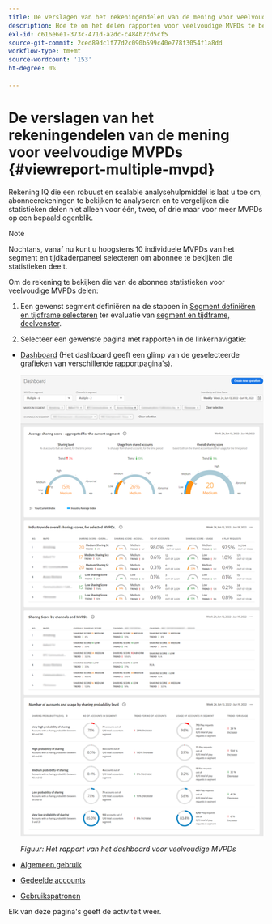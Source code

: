 ```yaml
---
title: De verslagen van het rekeningendelen van de mening voor veelvoudige MVPDs
description: Hoe te om het delen rapporten voor veelvoudige MVPDs te bekijken.
exl-id: c616e6e1-373c-471d-a2dc-c484b7cd5cf5
source-git-commit: 2ced89dc1f77d2c090b599c40e778f3054f1a8dd
workflow-type: tm+mt
source-wordcount: '153'
ht-degree: 0%

---
```


# De verslagen van het rekeningendelen van de mening voor veelvoudige MVPDs {#viewreport-multiple-mvpd}

Rekening IQ die een robuust en scalable analysehulpmiddel is laat u toe om, abonneerekeningen te bekijken te analyseren en te vergelijken die statistieken delen niet alleen voor één, twee, of drie maar voor meer MVPDs op een bepaald ogenblik.

>[!NOTE]
>
>Nochtans, vanaf nu kunt u hoogstens 10 individuele MVPDs van het segment en tijdkaderpaneel selecteren om abonnee te bekijken die statistieken deelt.

Om de rekening te bekijken die van de abonnee statistieken voor veelvoudige MVPDs delen:

1. Een gewenst segment definiëren na de stappen in [Segment definiëren en tijdframe selecteren](/help/accountiq/howto-select-segment-timeframe.md) ter evaluatie van [segment en tijdframe, deelvenster](/help/accountiq/segments-timeframe.md).

1. Selecteer een gewenste pagina met rapporten in de linkernavigatie:

* [Dashboard](/help/accountiq/dashboard.md) (Het dashboard geeft een glimp van de geselecteerde grafieken van verschillende rapportpagina&#39;s).

  ![](assets/mult-mvpds-dashboard.png)

  *Figuur: Het rapport van het dashboard voor veelvoudige MVPDs*

* [Algemeen gebruik](/help/accountiq/general-usage-reports.md)

* [Gedeelde accounts](/help/accountiq/shared-acc-reports.md)

* [Gebruikspatronen](/help/accountiq/usage-patterns.md)

Elk van deze pagina&#39;s geeft de activiteit weer.
